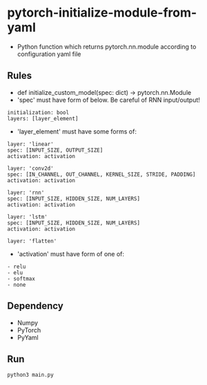 # pytorch-initialize-module-from-yaml

- Python function which returns pytorch.nn.module according to configuration yaml file

## Rules
- def initialize_custom_model(spec: dict) -> pytorch.nn.Module
- 'spec' must have form of below. Be careful of RNN input/output!

```
initialization: bool
layers: [layer_element]
```

- 'layer_element' must have some forms of:
```
layer: 'linear'
spec: [INPUT_SIZE, OUTPUT_SIZE]
activation: activation
```

```
layer: 'conv2d'
spec: [IN_CHANNEL, OUT_CHANNEL, KERNEL_SIZE, STRIDE, PADDING]
activation: activation
```

```
layer: 'rnn'
spec: [INPUT_SIZE, HIDDEN_SIZE, NUM_LAYERS]
activation: activation
```

```
layer: 'lstm'
spec: [INPUT_SIZE, HIDDEN_SIZE, NUM_LAYERS]
activation: activation
```

```
layer: 'flatten'
```

- 'activation' must have form of one of:
```
- relu
- elu
- softmax
- none
```



## Dependency
- Numpy
- PyTorch
- PyYaml

## Run
```python
python3 main.py
```